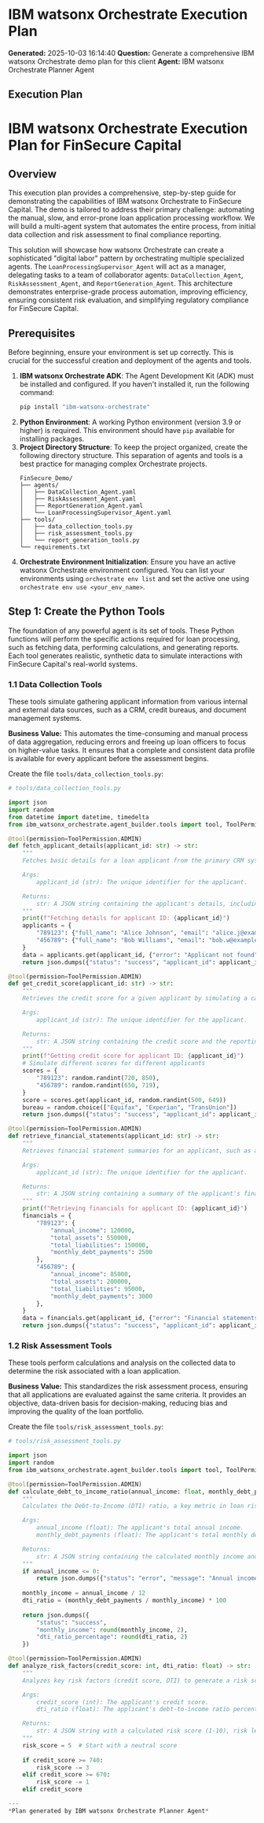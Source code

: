 # IBM watsonx Orchestrate Execution Plan

**Generated:** 2025-10-03 16:14:40
**Question:** Generate a comprehensive IBM watsonx Orchestrate demo plan for this client
**Agent:** IBM watsonx Orchestrate Planner Agent

## Execution Plan

# IBM watsonx Orchestrate Execution Plan for FinSecure Capital

## Overview

This execution plan provides a comprehensive, step-by-step guide for demonstrating the capabilities of IBM watsonx Orchestrate to FinSecure Capital. The demo is tailored to address their primary challenge: automating the manual, slow, and error-prone loan application processing workflow. We will build a multi-agent system that automates the entire process, from initial data collection and risk assessment to final compliance reporting.

This solution will showcase how watsonx Orchestrate can create a sophisticated "digital labor" pattern by orchestrating multiple specialized agents. The `LoanProcessingSupervisor_Agent` will act as a manager, delegating tasks to a team of collaborator agents: `DataCollection_Agent`, `RiskAssessment_Agent`, and `ReportGeneration_Agent`. This architecture demonstrates enterprise-grade process automation, improving efficiency, ensuring consistent risk evaluation, and simplifying regulatory compliance for FinSecure Capital.

## Prerequisites

Before beginning, ensure your environment is set up correctly. This is crucial for the successful creation and deployment of the agents and tools.

1.  **IBM watsonx Orchestrate ADK**: The Agent Development Kit (ADK) must be installed and configured. If you haven't installed it, run the following command:
    ```bash
    pip install "ibm-watsonx-orchestrate"
    ```
2.  **Python Environment**: A working Python environment (version 3.9 or higher) is required. This environment should have `pip` available for installing packages.
3.  **Project Directory Structure**: To keep the project organized, create the following directory structure. This separation of agents and tools is a best practice for managing complex Orchestrate projects.
    ```
    FinSecure_Demo/
    ├── agents/
    │   ├── DataCollection_Agent.yaml
    │   ├── RiskAssessment_Agent.yaml
    │   ├── ReportGeneration_Agent.yaml
    │   └── LoanProcessingSupervisor_Agent.yaml
    ├── tools/
    │   ├── data_collection_tools.py
    │   ├── risk_assessment_tools.py
    │   └── report_generation_tools.py
    └── requirements.txt
    ```
4.  **Orchestrate Environment Initialization**: Ensure you have an active watsonx Orchestrate environment configured. You can list your environments using `orchestrate env list` and set the active one using `orchestrate env use <your_env_name>`.

## Step 1: Create the Python Tools

The foundation of any powerful agent is its set of tools. These Python functions will perform the specific actions required for loan processing, such as fetching data, performing calculations, and generating reports. Each tool generates realistic, synthetic data to simulate interactions with FinSecure Capital's real-world systems.

### 1.1 Data Collection Tools

These tools simulate gathering applicant information from various internal and external data sources, such as a CRM, credit bureaus, and document management systems.

**Business Value:** This automates the time-consuming and manual process of data aggregation, reducing errors and freeing up loan officers to focus on higher-value tasks. It ensures that a complete and consistent data profile is available for every applicant before the assessment begins.

Create the file `tools/data_collection_tools.py`:

```python
# tools/data_collection_tools.py

import json
import random
from datetime import datetime, timedelta
from ibm_watsonx_orchestrate.agent_builder.tools import tool, ToolPermission

@tool(permission=ToolPermission.ADMIN)
def fetch_applicant_details(applicant_id: str) -> str:
    """
    Fetches basic details for a loan applicant from the primary CRM system.

    Args:
        applicant_id (str): The unique identifier for the applicant.

    Returns:
        str: A JSON string containing the applicant's details, including name, contact information, and employment status.
    """
    print(f"Fetching details for applicant ID: {applicant_id}")
    applicants = {
        "789123": {"full_name": "Alice Johnson", "email": "alice.j@example.com", "phone": "555-0101", "employment_status": "Employed", "years_at_employer": 5},
        "456789": {"full_name": "Bob Williams", "email": "bob.w@example.com", "phone": "555-0102", "employment_status": "Self-Employed", "years_at_employer": 8},
    }
    data = applicants.get(applicant_id, {"error": "Applicant not found"})
    return json.dumps({"status": "success", "applicant_id": applicant_id, "data": data})

@tool(permission=ToolPermission.ADMIN)
def get_credit_score(applicant_id: str) -> str:
    """
    Retrieves the credit score for a given applicant by simulating a call to a credit bureau API.

    Args:
        applicant_id (str): The unique identifier for the applicant.

    Returns:
        str: A JSON string containing the credit score and the reporting bureau.
    """
    print(f"Getting credit score for applicant ID: {applicant_id}")
    # Simulate different scores for different applicants
    scores = {
        "789123": random.randint(720, 850),
        "456789": random.randint(650, 719),
    }
    score = scores.get(applicant_id, random.randint(500, 649))
    bureau = random.choice(["Equifax", "Experian", "TransUnion"])
    return json.dumps({"status": "success", "applicant_id": applicant_id, "credit_score": score, "bureau": bureau})

@tool(permission=ToolPermission.ADMIN)
def retrieve_financial_statements(applicant_id: str) -> str:
    """
    Retrieves financial statement summaries for an applicant, such as annual income and total assets/liabilities.

    Args:
        applicant_id (str): The unique identifier for the applicant.

    Returns:
        str: A JSON string containing a summary of the applicant's financial statements.
    """
    print(f"Retrieving financials for applicant ID: {applicant_id}")
    financials = {
        "789123": {
            "annual_income": 120000,
            "total_assets": 550000,
            "total_liabilities": 150000,
            "monthly_debt_payments": 2500
        },
        "456789": {
            "annual_income": 85000,
            "total_assets": 200000,
            "total_liabilities": 95000,
            "monthly_debt_payments": 3000
        },
    }
    data = financials.get(applicant_id, {"error": "Financial statements not available"})
    return json.dumps({"status": "success", "applicant_id": applicant_id, "financials": data})
```

### 1.2 Risk Assessment Tools

These tools perform calculations and analysis on the collected data to determine the risk associated with a loan application.

**Business Value:** This standardizes the risk assessment process, ensuring that all applications are evaluated against the same criteria. It provides an objective, data-driven basis for decision-making, reducing bias and improving the quality of the loan portfolio.

Create the file `tools/risk_assessment_tools.py`:

```python
# tools/risk_assessment_tools.py

import json
import random
from ibm_watsonx_orchestrate.agent_builder.tools import tool, ToolPermission

@tool(permission=ToolPermission.ADMIN)
def calculate_debt_to_income_ratio(annual_income: float, monthly_debt_payments: float) -> str:
    """
    Calculates the Debt-to-Income (DTI) ratio, a key metric in loan risk assessment.

    Args:
        annual_income (float): The applicant's total annual income.
        monthly_debt_payments (float): The applicant's total monthly debt payments.

    Returns:
        str: A JSON string containing the calculated monthly income and DTI ratio as a percentage.
    """
    if annual_income <= 0:
        return json.dumps({"status": "error", "message": "Annual income must be positive."})
    
    monthly_income = annual_income / 12
    dti_ratio = (monthly_debt_payments / monthly_income) * 100
    
    return json.dumps({
        "status": "success",
        "monthly_income": round(monthly_income, 2),
        "dti_ratio_percentage": round(dti_ratio, 2)
    })

@tool(permission=ToolPermission.ADMIN)
def analyze_risk_factors(credit_score: int, dti_ratio: float) -> str:
    """
    Analyzes key risk factors (credit score, DTI) to generate a risk score and recommendation.

    Args:
        credit_score (int): The applicant's credit score.
        dti_ratio (float): The applicant's debt-to-income ratio percentage.

    Returns:
        str: A JSON string with a calculated risk score (1-10), risk level, and a funding recommendation.
    """
    risk_score = 5  # Start with a neutral score
    
    if credit_score >= 740:
        risk_score -= 3
    elif credit_score >= 670:
        risk_score -= 1
    elif credit_score

---
*Plan generated by IBM watsonx Orchestrate Planner Agent*

